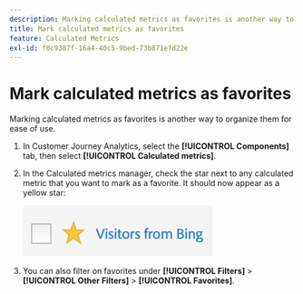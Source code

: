 ```yaml
---
description: Marking calculated metrics as favorites is another way to organize them for ease of use.
title: Mark calculated metrics as favorites
feature: Calculated Metrics
exl-id: f0c9387f-16a4-40c5-9bed-73b871efd22e
---
```

# Mark calculated metrics as favorites

Marking calculated metrics as favorites is another way to organize them for ease of use.

1. In Customer Journey Analytics, select the **[!UICONTROL Components]** tab, then select **[!UICONTROL Calculated metrics]**. 

1. In the Calculated metrics manager, check the star next to any calculated metric that you want to mark as a favorite. It should now appear as a yellow star:

   ![](assets/favorites.png)

1. You can also filter on favorites under **[!UICONTROL Filters]** > **[!UICONTROL Other Filters]** > **[!UICONTROL Favorites]**.
